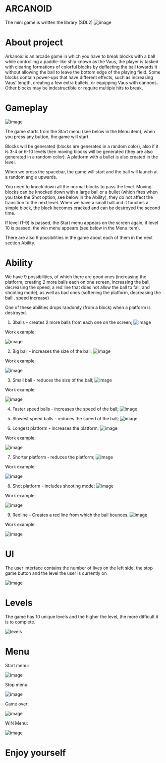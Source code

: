 # ARCANOID
The mini game is written the library (SDL2)
![image](https://user-images.githubusercontent.com/82716260/229357869-1101af61-a3eb-42a1-a4a2-4568ec8b906c.png)

# About project
Arkanoid is an arcade game in which you have to break blocks with a ball while controlling a paddle-like ship known as the Vaus, the player is tasked with clearing formations of colorful blocks by deflecting the ball towards it without allowing the ball to leave the bottom edge of the playing field. Some blocks contain power-ups that have different effects, such as increasing Vaus' length, creating a few extra bullets, or equipping Vaus with cannons. Other blocks may be indestructible or require multiple hits to break.

# Gameplay

![image](https://user-images.githubusercontent.com/82716260/229361174-5cb9748c-86f5-4962-aa24-acc1d8fe5840.png)

The game starts from the Start menu (see below in the Menu item), when you press any button, the game will start.

Blocks will be generated (blocks are generated in a random color), also if it is 3-4 or 6-10 levels then moving blocks will be generated (they are also generated in a random color). A platform with a bullet is also created in the level.

When we press the spacebar, the game will start and the ball will launch at a random angle upwards.

You need to knock down all the normal blocks to pass the level. Moving blocks can be knocked down with a large ball or a bullet (which fires when you take the Shot option, see below in the Ability), they do not affect the transition to the next level. When we have a small ball and it touches a simple block, the block becomes cracked and can be destroyed the second time.

If level (1-9) is passed, the Start menu appears on the screen again, if level 10 is passed, the win menu appears (see below in the Menu item).

There are also 9 possibilities in the game about each of them in the next section Ability.



# Ability

We have 9 possibilities, of which there are good ones (increasing the platform, creating 2 more balls each on one screen, increasing the ball, decreasing the speed, a red line that does not allow the ball to fall, and shooting mode), as well as bad ones (softening the platform, decreasing the ball , speed increase)

One of these abilities drops randomly (from a block) when a platform is destroyed.

1. 3balls - creates 2 more balls from each one on the screen;
![image](https://user-images.githubusercontent.com/82716260/229361789-e74a59ca-f582-4b54-ab6a-030a2b9c3ed5.png)

Work example:

![image](https://user-images.githubusercontent.com/82716260/229362139-ae622e7c-474f-4bc5-a5b3-7c5c9880f22a.png)


2. Big ball - increases the size of the ball;
![image](https://user-images.githubusercontent.com/82716260/229361701-394229f0-2482-4b10-81c8-4118a61e08e0.png)

Work example:

![image](https://user-images.githubusercontent.com/82716260/229362186-643d64c0-df2e-46d7-9617-37ab659c178b.png)


3. Small ball - reduces the size of the ball;
![image](https://user-images.githubusercontent.com/82716260/229361824-b948450a-f39f-4877-9ebd-6972f9f11862.png)

Work example:

![image](https://user-images.githubusercontent.com/82716260/229362226-75f1d153-cffc-46e6-a2ae-f35fb90af57d.png)

4. Faster speed balls - increases the speed of the ball;
![image](https://user-images.githubusercontent.com/82716260/229361725-0c995280-5df1-4e04-8ce8-35654c781ff2.png)

5. Slowest speed balls - reduces the speed of the ball;
![image](https://user-images.githubusercontent.com/82716260/229361671-7030a58a-31d7-4428-8083-f2c3e89db92a.png)

6. Longest platform - increases the platform;
![image](https://user-images.githubusercontent.com/82716260/229362067-e296c7b3-0655-4610-8410-dbdecd66f2d3.png)

Work example:

![image](https://user-images.githubusercontent.com/82716260/229362091-7320523b-657f-4416-8a89-8a2f98aaf380.png)


7. Shorter platform - reduces the platform;
![image](https://user-images.githubusercontent.com/82716260/229361637-45bb8ef0-c6c2-463e-890d-0f3acd738ee1.png)

Work example:

![image](https://user-images.githubusercontent.com/82716260/229362259-89f2a06a-0280-4d8b-a1c8-836077d71bc7.png)


8. Shot platform - includes shooting mode;
![image](https://user-images.githubusercontent.com/82716260/229361744-48e0eed3-dd9b-4093-8baa-70e07bca7820.png)

Work example:

![image](https://user-images.githubusercontent.com/82716260/229362285-1e7734f6-688c-4d5c-9c71-cec28e6cee83.png)


9. Redline - Creates a red line from which the ball bounces.
![image](https://user-images.githubusercontent.com/82716260/229361768-6018dcfe-59bd-40ab-aca4-591b92a818d2.png)

Work example:

![image](https://user-images.githubusercontent.com/82716260/229362321-49764c79-bc03-469f-919c-1f8e096b79aa.png)

# UI

The user interface contains the number of lives on the left side, the stop game button and the level the user is currently on

![image](https://user-images.githubusercontent.com/82716260/229359647-c79b01f2-817c-4305-8169-073518bc1d73.png)


# Levels

The game has 10 unique levels and the higher the level, the more difficult it is to complete.

![levels](https://user-images.githubusercontent.com/82716260/229358467-baaac758-041e-446d-8131-8850c7e5fb3e.png)

# Menu

Start menu:

![image](https://user-images.githubusercontent.com/82716260/229358653-b179acbf-2e12-4b2b-8737-babe04298b09.png)

Stop menu:

![image](https://user-images.githubusercontent.com/82716260/229358706-c52d07c4-db80-4888-8ed2-24773b4e0d09.png)

Game over:

![image](https://user-images.githubusercontent.com/82716260/229358739-809ac186-9141-4b02-b20f-da9e03365ebb.png)

WIN Menu:

![image](https://user-images.githubusercontent.com/82716260/229359084-07356100-6050-49f5-ad8e-f80e4720a657.png)


# Enjoy yourself
